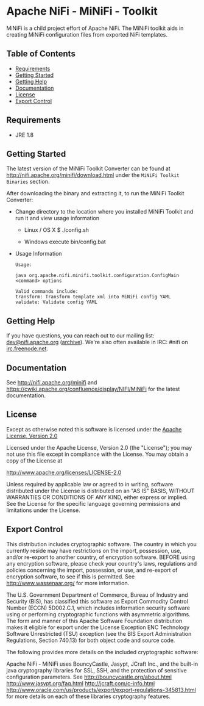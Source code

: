 <!--
  Licensed to the Apache Software Foundation (ASF) under one or more
  contributor license agreements.  See the NOTICE file distributed with
  this work for additional information regarding copyright ownership.
  The ASF licenses this file to You under the Apache License, Version 2.0
  (the "License"); you may not use this file except in compliance with
  the License.  You may obtain a copy of the License at
      http://www.apache.org/licenses/LICENSE-2.0
  Unless required by applicable law or agreed to in writing, software
  distributed under the License is distributed on an "AS IS" BASIS,
  WITHOUT WARRANTIES OR CONDITIONS OF ANY KIND, either express or implied.
  See the License for the specific language governing permissions and
  limitations under the License.
-->
# Apache NiFi - MiNiFi - Toolkit

MiNiFi is a child project effort of Apache NiFi.  The MiNiFi toolkit aids in creating MiNiFi configuration files from exported NiFi templates.

## Table of Contents

- [Requirements](#requirements)
- [Getting Started](#getting-started)
- [Getting Help](#getting-help)
- [Documentation](#documentation)
- [License](#license)
- [Export Control](#export-control)

## Requirements
* JRE 1.8
## Getting Started

The latest version of the MiNiFi Toolkit Converter can be found at http://nifi.apache.org/minifi/download.html under the `MiNiFi Toolkit Binaries` section.

After downloading the binary and extracting it, to run the MiNiFi Toolkit Converter:
- Change directory to the location where you installed MiNiFi Toolkit and run it and view usage information
  - Linux / OS X
        $ ./config.sh

  - Windows
      execute bin/config.bat

- Usage Information

      Usage:

      java org.apache.nifi.minifi.toolkit.configuration.ConfigMain <command> options

      Valid commands include:
      transform: Transform template xml into MiNiFi config YAML
      validate: Validate config YAML

## Getting Help
If you have questions, you can reach out to our mailing list: dev@nifi.apache.org
([archive](http://mail-archives.apache.org/mod_mbox/nifi-dev)).
We're also often available in IRC: #nifi on
[irc.freenode.net](http://webchat.freenode.net/?channels=#nifi).

## Documentation

See http://nifi.apache.org/minifi and https://cwiki.apache.org/confluence/display/NIFI/MiNiFi for the latest documentation.

## License

Except as otherwise noted this software is licensed under the
[Apache License, Version 2.0](http://www.apache.org/licenses/LICENSE-2.0.html)

Licensed under the Apache License, Version 2.0 (the "License");
you may not use this file except in compliance with the License.
You may obtain a copy of the License at

  http://www.apache.org/licenses/LICENSE-2.0

Unless required by applicable law or agreed to in writing, software
distributed under the License is distributed on an "AS IS" BASIS,
WITHOUT WARRANTIES OR CONDITIONS OF ANY KIND, either express or implied.
See the License for the specific language governing permissions and
limitations under the License.

## Export Control

This distribution includes cryptographic software. The country in which you
currently reside may have restrictions on the import, possession, use, and/or
re-export to another country, of encryption software. BEFORE using any
encryption software, please check your country's laws, regulations and
policies concerning the import, possession, or use, and re-export of encryption
software, to see if this is permitted. See <http://www.wassenaar.org/> for more
information.

The U.S. Government Department of Commerce, Bureau of Industry and Security
(BIS), has classified this software as Export Commodity Control Number (ECCN)
5D002.C.1, which includes information security software using or performing
cryptographic functions with asymmetric algorithms. The form and manner of this
Apache Software Foundation distribution makes it eligible for export under the
License Exception ENC Technology Software Unrestricted (TSU) exception (see the
BIS Export Administration Regulations, Section 740.13) for both object code and
source code.

The following provides more details on the included cryptographic software:

Apache NiFi - MiNiFi uses BouncyCastle, Jasypt, JCraft Inc., and the built-in
java cryptography libraries for SSL, SSH, and the protection
of sensitive configuration parameters. See
http://bouncycastle.org/about.html
http://www.jasypt.org/faq.html
http://jcraft.com/c-info.html
http://www.oracle.com/us/products/export/export-regulations-345813.html
for more details on each of these libraries cryptography features.
